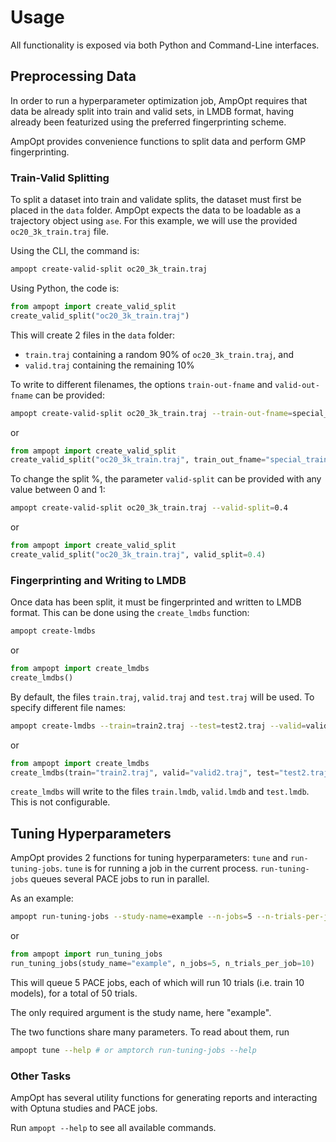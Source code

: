 # Usage

All functionality is exposed via both Python and Command-Line interfaces.

## Preprocessing Data

In order to run a hyperparameter optimization job, AmpOpt requires that data
be already split into train and valid sets, in LMDB format, having already been
featurized using the preferred fingerprinting scheme.

AmpOpt provides convenience functions to split data and perform GMP
fingerprinting.

### Train-Valid Splitting

To split a dataset into train and validate splits, the dataset must first be
placed in the `data` folder. AmpOpt expects the data to be loadable as a
trajectory object using `ase`. For this example, we will use the provided
`oc20_3k_train.traj` file.

Using the CLI, the command is:

```bash
ampopt create-valid-split oc20_3k_train.traj
```

Using Python, the code is:

```python
from ampopt import create_valid_split
create_valid_split("oc20_3k_train.traj")
```

This will create 2 files in the `data` folder:

- `train.traj` containing a random 90% of `oc20_3k_train.traj`, and
- `valid.traj` containing the remaining 10%

To write to different filenames, the options `train-out-fname` and
`valid-out-fname` can be provided:

```bash
ampopt create-valid-split oc20_3k_train.traj --train-out-fname=special_train.traj --valid-out-fname=special_test.traj
```

or

```python
from ampopt import create_valid_split
create_valid_split("oc20_3k_train.traj", train_out_fname="special_train.traj", valid_out_fname="special_test.traj")
```

To change the split %, the parameter `valid-split` can be provided with any
value between 0 and 1:

```bash
ampopt create-valid-split oc20_3k_train.traj --valid-split=0.4
```

or

```python
from ampopt import create_valid_split
create_valid_split("oc20_3k_train.traj", valid_split=0.4)
```

### Fingerprinting and Writing to LMDB

Once data has been split, it must be fingerprinted and written to LMDB format.
This can be done using the `create_lmdbs` function:

```bash
ampopt create-lmdbs
```

or

```python
from ampopt import create_lmdbs
create_lmdbs()
```

By default, the files `train.traj`, `valid.traj` and `test.traj` will be used.
To specify different file names:

```bash
ampopt create-lmdbs --train=train2.traj --test=test2.traj --valid=valid2.traj
```

or

```python
from ampopt import create_lmdbs
create_lmdbs(train="train2.traj", valid="valid2.traj", test="test2.traj")
```

`create_lmdbs` will write to the files `train.lmdb`, `valid.lmdb` and
`test.lmdb`. This is not configurable.


## Tuning Hyperparameters

AmpOpt provides 2 functions for tuning hyperparameters: `tune` and
`run-tuning-jobs`. `tune` is for running a job in the current process.
`run-tuning-jobs` queues several PACE jobs to run in parallel.

As an example:

```bash
ampopt run-tuning-jobs --study-name=example --n-jobs=5 --n-trials-per-job=10
```

or

```python
from ampopt import run_tuning_jobs
run_tuning_jobs(study_name="example", n_jobs=5, n_trials_per_job=10)
```

This will queue 5 PACE jobs, each of which will run 10 trials (i.e. train 10
models), for a total of 50 trials.

The only required argument is the study name, here "example".

The two functions share many parameters. To read about them, run

```bash
ampopt tune --help # or amptorch run-tuning-jobs --help
```

### Other Tasks

AmpOpt has several utility functions for generating reports and interacting with
Optuna studies and PACE jobs.

Run `ampopt --help` to see all available commands.